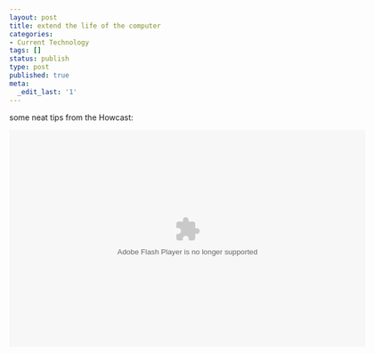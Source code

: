 ```yaml
---
layout: post
title: extend the life of the computer
categories:
- Current Technology
tags: []
status: publish
type: post
published: true
meta:
  _edit_last: '1'
---
```

some neat tips from the Howcast:

<embed src="http://blip.tv/play/AfvLMpKZNA" type="application/x-shockwave-flash" width="640" height="390" allowscriptaccess="always" allowfullscreen="true"></embed>
